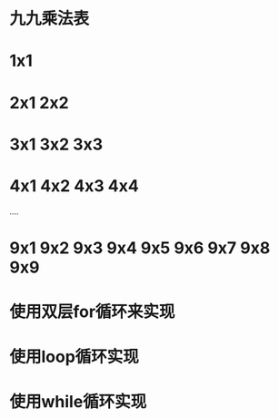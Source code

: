 # 九九乘法表
# 1x1
# 2x1 2x2
# 3x1 3x2 3x3
# 4x1 4x2 4x3 4x4
....
# 9x1 9x2 9x3 9x4 9x5 9x6 9x7 9x8 9x9
# 使用双层for循环来实现
# 使用loop循环实现
# 使用while循环实现